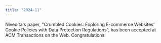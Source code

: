 ```yaml
---
title: "2024-11"
---
```


Nivedita's paper, "Crumbled Cookies: Exploring E-commerce Websites’ Cookie
Policies with Data Protection Regulations", has been accepted at ACM Transactions on the Web. Congratulations!
